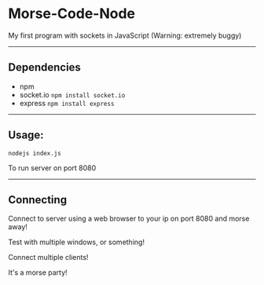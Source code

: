 # Morse-Code-Node
My first program with sockets in JavaScript (Warning: extremely buggy)

---

## Dependencies

* npm
* socket.io ```npm install socket.io```
* express ```npm install express```

---

## Usage:

```nodejs index.js```

To run server on port 8080

---

## Connecting

Connect to server using a web browser to your ip on port 8080 and morse away!

Test with multiple windows, or something!

Connect multiple clients!

It's a morse party!
